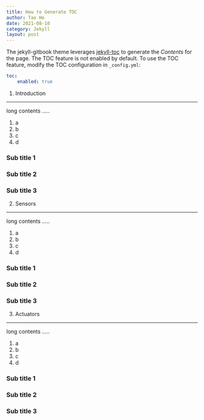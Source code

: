 ```yaml
---
title: How to Generate TOC
author: Tao He
date: 2021-08-10
category: Jekyll
layout: post
---
```


The jekyll-gitbook theme leverages [jekyll-toc][1] to generate the *Contents* for the page.
The TOC feature is not enabled by default. To use the TOC feature, modify the TOC
configuration in `_config.yml`:

```yaml
toc:
    enabled: true
```

1. Introduction
-------------

long contents .....

1. a
2. b
3. c
4. d

### Sub title 1

### Sub title 2

### Sub title 3

2. Sensors
-------------

long contents .....

1. a
2. b
3. c
4. d

### Sub title 1

### Sub title 2

### Sub title 3

3. Actuators
-------------

long contents .....

1. a
2. b
3. c
4. d

### Sub title 1

### Sub title 2

### Sub title 3

[1]: https://github.com/allejo/jekyll-toc
